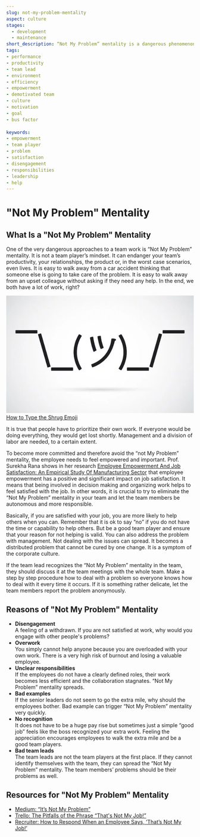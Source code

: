 ```yaml
---
slug: not-my-problem-mentality
aspect: culture
stages:
  - development
  - maintenance
short_description: “Not My Problem” mentality is a dangerous phenomenon that can jeopardize your project. Collaboration is a result of a healthy team environment and a good leadership.
tags:
- performance
- productivity
- team lead
- environment
- efficiency
- empowerment
- demotivated team
- culture
- motivation
- goal
- bus factor

keywords:
- empowerment
- team player
- problem
- satisfaction
- disengagement
- responsibilities
- leadership
- help
---
```


# "Not My Problem" Mentality

## What Is a "Not My Problem" Mentality

One of the very dangerous approaches to a team work is “Not My Problem” mentality. It is not a team player’s mindset. It can endanger your team’s productivity, your relationships, the product or, in the worst case scenarios, even lives. It is easy to walk away from a car accident thinking that someone else is going to take care of the problem. It is easy to walk away from an upset colleague without asking if they need any help. In the end, we both have a lot of work, right?

![Shrug Emoji](/files/not_my_problem_mentality.png)
[How to Type the Shrug Emoji](https://blog.hubspot.com/marketing/shrug-emoji)

It is true that people have to prioritize their own work. If everyone would be doing everything, they would get lost shortly. Management and a division of labor are needed, to a certain extent.

To become more committed and therefore avoid the “not My Problem” mentality, the employee needs to feel empowered and important. Prof. Surekha Rana shows in her research [Employee Empowerment And Job Satisfaction: An Empirical Study Of Manufacturing Sector](http://ijbemr.com/wp-content/uploads/2016/03/EMPLOYEE-EMPOWERMENT-AND-JOB-SATISFACTION.pdf) that employee empowerment has a positive and significant impact on job satisfaction. It means that being involved in decision making and organizing work helps to feel satisfied with the job. In other words, it is crucial to try to eliminate the “Not My Problem” mentality in your team and let the team members be autonomous and more responsible.

Basically, if you are satisfied with your job, you are more likely to help others when you can. Remember that it is ok to say “no” if you do not have the time or capability to help others. But be a good team player and ensure that your reason for not helping is valid. You can also address the problem with management. Not dealing with the issues can spread. It becomes a distributed problem that cannot be cured by one change. It is a symptom of the corporate culture.

If the team lead recognizes the “Not My Problem” mentality in the team, they should discuss it at the team meetings with the whole team. Make a step by step procedure how to deal with a problem so everyone knows how to deal with it every time it occurs. If it is something rather delicate, let the team members report the problem anonymously.

## Reasons of "Not My Problem" Mentality

-   **Disengagement**  
	A feeling of a withdrawn. If you are not satisfied at work, why would you engage with other people's problems?
-   **Overwork**  
	You simply cannot help anyone because you are overloaded with your own work. There is a very high risk of burnout and losing a valuable employee.
-   **Unclear responsibilities**  
	If the employees do not have a clearly defined roles, their work becomes less efficient and the collaboration stagnates. “Not My Problem” mentality spreads.
-   **Bad examples**  
	If the senior leaders do not seem to go the extra mile, why should the employees bother. Bad example can trigger “Not My Problem” mentality very quickly.
-   **No recognition**  
	It does not have to be a huge pay rise but sometimes just a simple “good job” feels like the boss recognized your extra work. Feeling the appreciation encourages employees to walk the extra mile and be a good team players.
-   **Bad team leads**  
  The team leads are not the team players at the first place. If they cannot identify themselves with the team, they can spread the “Not My Problem” mentality. The team members’ problems should be their problems as well.

## Resources for "Not My Problem" Mentality
-   [Medium: “It’s Not My Problem”](https://medium.com/@CS1201/it-s-not-my-problem-7cd17f6aa421)
-   [Trello: The Pitfalls of the Phrase “That's Not My Job!”](https://blog.trello.com/pitfalls-of-phrase-thats-not-my-job)
-   [Recruiter: How to Respond When an Employee Says, ‘That’s Not My Job!’](https://www.recruiter.com/i/how-to-respond-when-an-employee-says-thats-not-my-job/)
